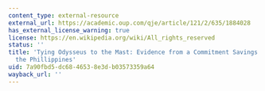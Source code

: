 ```yaml
---
content_type: external-resource
external_url: https://academic.oup.com/qje/article/121/2/635/1884028
has_external_license_warning: true
license: https://en.wikipedia.org/wiki/All_rights_reserved
status: ''
title: 'Tying Odysseus to the Mast: Evidence from a Commitment Savings Product in
  the Phillippines'
uid: 7a90fbd5-dc68-4653-8e3d-b03573359a64
wayback_url: ''
---
```

